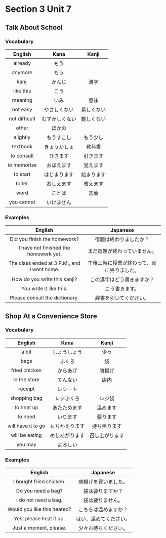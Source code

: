 # Section 3 Unit 7
## Talk About School
### Vocabulary
| English | Kana | Kanji |
|:-------:|:----:|:-----:|
| already | もう | |
| anymore | もう | |
| kanji | かんじ | 漢字 |
| like this | こう | |
| meaning | いみ | 意味 |
| not easy | やさしくない | 易しくない |
| not difficult | むずかしくない | 難しくない |
| other | ほかの | |
| slightly | もうすこし | もう少し |
| textbook | きょうかしょ | 教科書 |
| to consult | ひきます | 引きます |
| to memorize | おぼえます | 覚えます |
| to start | はじまります | 始まります |
| to tell | おしえます | 教えます |
| word | ことば | 言葉 |
| you cannot | いけません | |

### Examples
| English | Japanese |
|:-------:|:--------:|
| Did you finish the homework? | 宿題は終わりましたか？ |
| I have not finished the homework yet. | まだ宿題が終わっていません。 |
| The class ended at 3 P.M., and I went home. | 午後三時に授業が終わって、家に帰りました。 |
| How do you write this kanji? | この漢字はどう書きますか？ |
| You write it like this. | こう書きます。 |
| Please consult the dictionary. | 辞書を引いてください。 |

## Shop At a Convenience Store
### Vocabulary
| English | Kana | Kanji |
|:-------:|:----:|:-----:|
| a bit | しょうしょう | 少々 |
| bags | ふくろ | 袋 |
| fried chicken | からあげ | 唐揚げ |
| in the store | てんない | 店内 |
| receipt | レシート | |
| shopping bag | レジぶくろ | レジ袋 |
| to heat up | あたためます | 温めます |
| to need | いります | 要ります |
| will have it to go | もちかえります | 持ち帰ります |
| will be eating | めしあがります | 召し上がります |
| you may | よろしい | |

### Examples
| English | Japanese |
|:-------:|:--------:|
| I bought fried chicken. | 唐揚げを買いました。 |
| Do you need a bag? | 袋は要りますか？ |
| I do not need a bag. | 袋は要りません。 |
| Would you like this heated? | こちらは温めますか？ |
| Yes, please heat it up. | はい、温めてください。 |
| Just a moment, please. | 少々お待ちください。 |
